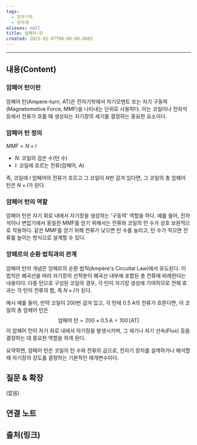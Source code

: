 ```yaml
---
tags:
  - 전자기학
  - 정자계
aliases: null
title: 암페어-턴
created: 2025-02-07T00:00:00.000Z
---
```


---

## 내용(Content)



### 암페어 턴이란

암페어 턴(Ampere-turn, AT)은 전자기학에서 자기모멘트 또는 자기 구동력 (Magnetomotive Force, MMF)을 나타내는 단위로 사용하다. 이는 코일이나 전자석 등에서 전류가 흐를 때 생성되는 자기장의 세기를 결정하는 중요한 요소이다.


### 암페어 턴 정의

$MMF = N \times I$
- $N$: 코일의 감은 수(턴 수)
- $I$: 코일에 흐르는 전류(암페어, A)

즉, 코일에 $I$ 암페어의 전류가 흐르고 그 코일이 $N$번 감겨 있다면, 그 코일의 총 암페어 턴은 $N \times I$가 된다.

### 암페어 턴의 역할

암페어 턴은 자기 회로 내에서 자기장을 생성하는 '구동력' 역할을 하다. 예를 들어, 전자석이나 변압기에서 동일한 MMF를 얻기 위해서는 전류와 코일의 턴 수가 상호 보완적으로 작용하다. 같은 MMF를 얻기 위해 전류가 낮으면 턴 수를 늘리고, 턴 수가 적으면 전류를 높이는 방식으로 설계할 수 있다.

### 앙페르의 순환 법칙과의 관계

암페어 턴의 개념은 앙페르의 순환 법칙(Ampère's Circuital Law)에서 유도된다. 이 법칙은 폐곡선을 따라 자기장의 선적분이 폐곡선 내부에 포함된 총 전류에 비례한다는 내용이다. 다중 턴으로 구성된 코일의 경우, 각 턴이 자기장 생성에 기여하므로 전체 효과는 각 턴의 전류의 합, 즉 $N \times I$가 된다.

예시
예를 들어, 만약 코일이 200번 감겨 있고, 각 턴에 0.5 A의 전류가 흐른다면, 이 코일의 총 암페어 턴은
$$\text{암페어 턴} = 200 \times 0.5\,\text{A} = 100\,[\text{AT}]$$
이 암페어 턴이 자기 회로 내에서 자기장을 발생시키며, 그 세기나 자기 선속(Flux) 등을 결정하는 데 중요한 역할을 하게 된다.

요약하면, 암페어 턴은 코일의 턴 수와 전류의 곱으로, 전자기 장치를 설계하거나 해석할 때 자기장의 강도를 결정하는 기본적인 매개변수이다.

## 질문 & 확장

(없음)

## 연결 노트

## 출처(링크)





